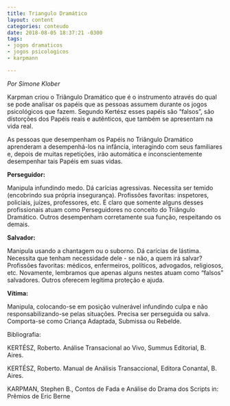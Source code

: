 ```yaml
---
title: Triangulo Dramático
layout: content
categories: conteudo
date: 2018-08-05 18:37:21 -0300
tags:
- jogos dramaticos
- jogos psicologicos
- karpmann

---
```

_Por Simone Klober_

Karpman criou o Triângulo Dramático que é o instrumento através do qual se pode analisar os papéis que as pessoas assumem durante os jogos psicológicos que fazem. Segundo Kertész esses papéis são “falsos”, são distorções dos Papéis reais e autênticos, que também se apresentam na vida real.

As pessoas que desempenham os Papéis no Triângulo Dramático aprenderam a desempenhá-los na infância, interagindo com seus familiares e, depois de muitas repetições, irão automática e inconscientemente desempenhar tais Papéis em suas vidas.

**Perseguidor:** 

Manipula infundindo medo. Dá carícias agressivas. Necessita ser temido (encobrindo sua própria insegurança). Profissões favoritas: inspetores, policiais, juízes, professores, etc. É claro que somente alguns desses profissionais atuam como Perseguidores no conceito do Triângulo Dramático. Outros desempenham corretamente sua função, respeitando os demais.

**Salvador:** 

Manipula usando a chantagem ou o suborno. Dá carícias de lástima. Necessita que tenham necessidade dele - se não, a quem irá salvar? Profissões favoritas: médicos, enfermeiros, políticos, advogados, religiosos, etc. Novamente, lembramos que apenas alguns nestes atuam como “falsos” salvadores. Outros oferecem legítima proteção e ajuda.

**Vítima:** 

Manipula, colocando-se em posição vulnerável infundindo culpa e não responsabilizando-se pelas situações. Precisa ser perseguida ou salva. Comporta-se como Criança Adaptada, Submissa ou Rebelde. 

Bibliografia:

KERTÉSZ, Roberto. Análise Transacional ao Vivo, Summus Editorial, B. Aires. 

KERTÉSZ, Roberto. Manual de Análisis Transaccional, Editora Conantal, B. Aires. 

KARPMAN, Stephen B., Contos de Fada e Análise do Drama dos Scripts in: Prêmios de Eric Berne 